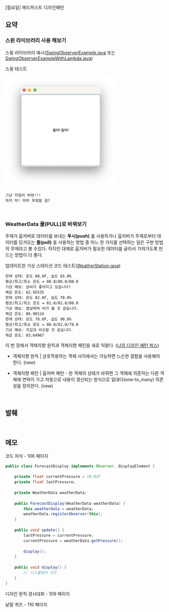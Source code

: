 [월요일] 헤드퍼스트 디자인패턴

## 요약

### 스윈 라이브러리 사용 해보기

스윙 라이브러리 예시([SwingObserverExample.java](../../headfirst-designpatterns/ObserverPattern/swingExample/src/SwingObserverExample.java) 또는 [SwingObserverExampleWithLambda.java](../../headfirst-designpatterns/ObserverPattern/swingExample/src/SwingObserverExampleWithLambda.java))

스윙 테스트

<img src="../../images/HFDP_101pg_%EC%95%A0%ED%94%8C%EB%A6%AC%EC%BC%80%EC%9D%B4%EC%85%98%EC%8B%A4%ED%96%89%ED%99%94%EB%A9%B4.png" width="350" alt="애플리케이션 실행 화면 - 101 페이지">

```
그냥 저질러 버렷!!!
하지 마! 아마 후회할 걸?
```

</br>

### WeatherData 풀(PULL)로 바꿔보기

주제가 옵저버로 데이터를 보내는 __푸시(push)__ 를 사용하거나 옵저버가 주제로부터 데이터를 당겨오는 __풀(pull)__ 을 사용하는 방법 중 어느 한 가지를 선택하는 일은 구현 방법의 무제라고 볼 수있다. 하지만 대체로 옵저버가 필요한 데이터를 골라서 가져가도록 만드는 방법이 더 좋다.


업데이트한 기상 스테이션 코드 테스트([WeatherStation.java](../../headfirst-designpatterns/ObserverPattern/WeatherUpdate/src/WeatherStation.java))

```
현재 상태: 온도 80.0F, 습도 65.0%
평균/최고/최소 온도 = 80.0/80.0/80.0
기상 예보: 날씨가 좋아지고 있습니다!
체감 온도: 82.95535
현재 상태: 온도 82.0F, 습도 70.0%
평균/최고/최소 온도 = 81.0/82.0/80.0
기상 예보: 쌀살하며 비가 올 것 같습니다.
체감 온도: 86.90124
현재 상태: 온도 78.0F, 습도 90.0%
평균/최고/최소 온도 = 80.0/82.0/78.0
기상 예보: 지갑과 비슷할 것 같습니다.
체감 온도: 83.64967
```

이 번 장에서 객체지향 원칙과 객체지향 패턴을 새로 익혔다. ([나의 디자인 패턴 박스](../memo/MyDesignUtilBox.txt))

* 객체지향 원칙 | 상호작용하는 객체 사이에서는 가능하면 느슨한 결합을 사용해야 한다. (new)

* 객체지향 패턴 | 옵저버 패턴 - 한 객체의 상태가 바뀌면 그 객체에 의존하는 다른 객체에 연락이 가고 자동으로 내용이 갱신되는 방식으로 일대다(one-to_many) 의존성을 정의한다. (new)

</br>

## 발췌

</br>

## 메모

코드 자석 - 106 페이지

```java
public class ForecastDisplay implements Observer, DisplayElement {
	
	private float currentPressure = 29.92f
	private float lastPressure;

	private WeatherData weatherData;

	public ForecastDisplay(WeatherData weatherData) {
		this.weatherData = weatherData;
		weatherData.registerObserver(this);
	}

	public void update() {
		lastPressure = currentPressure;
		currentPressure = weatherData.getPressure();

		display();
	}

	public void display() {
		// 디스플레이 코드
	}
}
```

디자인 원칙 경시대회 - 109 페이지

낱말 퀴즈 - 110 페이지